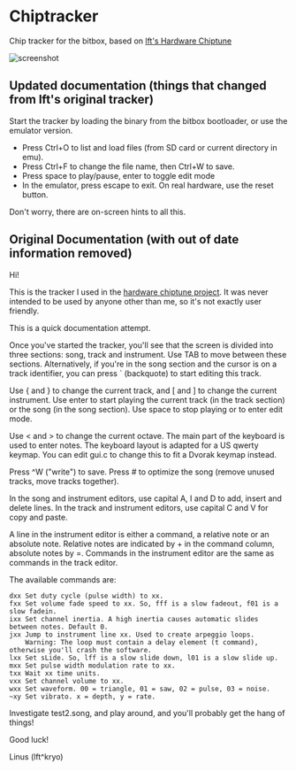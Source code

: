 # Chiptracker

Chip tracker for the bitbox, based on  [lft's Hardware Chiptune](http://www.linusakesson.net/hardware/chiptune.php)

![screenshot](chiptracker.png)

## Updated documentation (things that changed from lft's original tracker)

Start the tracker by loading the binary from the bitbox bootloader, or use the
emulator version.

* Press Ctrl+O to list and load files (from SD card or current directory in emu).
* Press Ctrl+F to change the file name, then Ctrl+W to save.
* Press space to play/pause, enter to toggle edit mode
* In the emulator, press escape to exit. On real hardware, use the reset button.

Don't worry, there are on-screen hints to all this.

## Original Documentation (with out of date information removed)

Hi!

This is the tracker I used in the
[hardware chiptune project](http://www.linusakesson.net/hardware/chiptune.php).
It was never intended to
be used by anyone other than me, so it's not exactly user friendly.

This is a quick documentation attempt.

Once you've started the tracker, you'll see that the screen is divided into
three sections: song, track and instrument. Use TAB to move between these
sections. Alternatively, if you're in the song section and the cursor is on a
track identifier, you can press ` (backquote) to start editing this track.

Use { and } to change the current track, and [ and ] to change the current
instrument. Use enter to start playing the current track (in the track section)
or the song (in the song section). Use space to stop playing or to enter edit
mode.

Use < and > to change the current octave. The main part of the keyboard is used
to enter notes. The keyboard layout is adapted for a US qwerty keymap. You can
edit gui.c to change this to fit a Dvorak keymap instead.

Press ^W ("write") to save. Press
\# to optimize the song (remove unused tracks, move tracks together).

In the song and instrument editors, use capital A, I and D to add, insert and
delete lines. In the track and instrument editors, use capital C and V for copy
and paste.

A line in the instrument editor is either a command, a relative note or an
absolute note. Relative notes are indicated by + in the command column,
absolute notes by =. Commands in the instrument editor are the same as commands
in the track editor.

The available commands are:

	dxx Set duty cycle (pulse width) to xx.
	fxx Set volume fade speed to xx. So, fff is a slow fadeout, f01 is a slow fadein.
	ixx Set channel inertia. A high inertia causes automatic slides between notes. Default 0.
	jxx Jump to instrument line xx. Used to create arpeggio loops.
		Warning: The loop must contain a delay element (t command), otherwise you'll crash the software.
	lxx Set sLide. So, lff is a slow slide down, l01 is a slow slide up.
	mxx Set pulse width modulation rate to xx.
	txx Wait xx time units.
	vxx Set channel volume to xx.
	wxx Set waveform. 00 = triangle, 01 = saw, 02 = pulse, 03 = noise.
	~xy Set vibrato. x = depth, y = rate.

Investigate test2.song, and play around, and you'll probably get the hang of
things!

Good luck!

Linus (lft^kryo)
